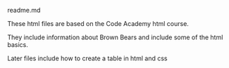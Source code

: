 readme.md

These html files are based on the Code Academy html course.

They include information about Brown Bears and include some of the html basics.

Later files include how to create a table in html and css